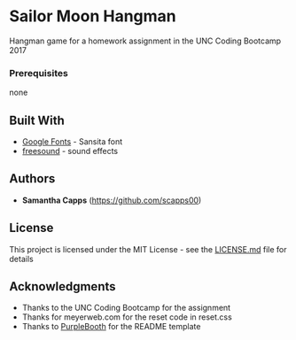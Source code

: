 # Sailor Moon Hangman

Hangman game for a homework assignment in the UNC Coding Bootcamp 2017

### Prerequisites

none

## Built With

* [Google Fonts](https://fonts.google.com/) - Sansita font
* [freesound](https://freesound.org/) - sound effects

## Authors

* **Samantha Capps** (https://github.com/scapps00)

## License

This project is licensed under the MIT License - see the [LICENSE.md](LICENSE.md) file for details

## Acknowledgments

* Thanks to the UNC Coding Bootcamp for the assignment
* Thanks for meyerweb.com for the reset code in reset.css
* Thanks to [PurpleBooth](https://gist.github.com/PurpleBooth/109311bb0361f32d87a2) for the README template


